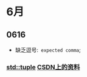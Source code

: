 # 6月

## 0616

+ 缺乏逗号:``` expected comma```;
  
### [std::tuple](https://www.jianshu.com/p/d22904f30930) [CSDN上的资料](https://blog.csdn.net/netyeaxi/article/details/83539928)

